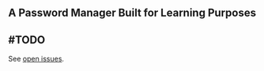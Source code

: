 ## A Password Manager Built for Learning Purposes

## #TODO
See <a href='https://github.com/ashleyabrooks/password-manager/issues'>open issues</a>. 